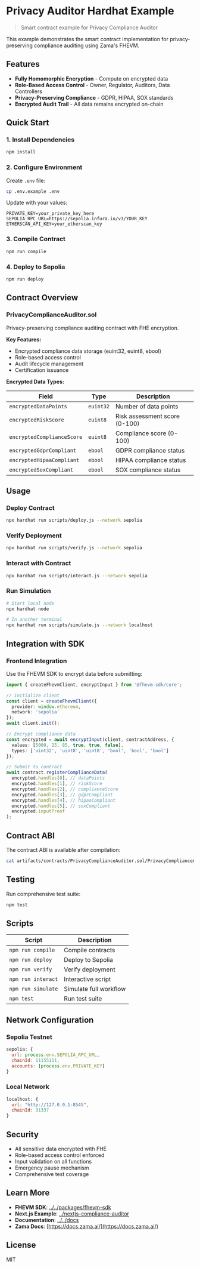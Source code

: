 # Privacy Auditor Hardhat Example

> Smart contract example for Privacy Compliance Auditor

This example demonstrates the smart contract implementation for privacy-preserving compliance auditing using Zama's FHEVM.

## Features

- **Fully Homomorphic Encryption** - Compute on encrypted data
- **Role-Based Access Control** - Owner, Regulator, Auditors, Data Controllers
- **Privacy-Preserving Compliance** - GDPR, HIPAA, SOX standards
- **Encrypted Audit Trail** - All data remains encrypted on-chain

## Quick Start

### 1. Install Dependencies

```bash
npm install
```

### 2. Configure Environment

Create `.env` file:

```bash
cp .env.example .env
```

Update with your values:

```env
PRIVATE_KEY=your_private_key_here
SEPOLIA_RPC_URL=https://sepolia.infura.io/v3/YOUR_KEY
ETHERSCAN_API_KEY=your_etherscan_key
```

### 3. Compile Contract

```bash
npm run compile
```

### 4. Deploy to Sepolia

```bash
npm run deploy
```

## Contract Overview

### PrivacyComplianceAuditor.sol

Privacy-preserving compliance auditing contract with FHE encryption.

**Key Features:**

- Encrypted compliance data storage (euint32, euint8, ebool)
- Role-based access control
- Audit lifecycle management
- Certification issuance

**Encrypted Data Types:**

| Field | Type | Description |
|-------|------|-------------|
| `encryptedDataPoints` | `euint32` | Number of data points |
| `encryptedRiskScore` | `euint8` | Risk assessment score (0-100) |
| `encryptedComplianceScore` | `euint8` | Compliance score (0-100) |
| `encryptedGdprCompliant` | `ebool` | GDPR compliance status |
| `encryptedHipaaCompliant` | `ebool` | HIPAA compliance status |
| `encryptedSoxCompliant` | `ebool` | SOX compliance status |

## Usage

### Deploy Contract

```bash
npx hardhat run scripts/deploy.js --network sepolia
```

### Verify Deployment

```bash
npx hardhat run scripts/verify.js --network sepolia
```

### Interact with Contract

```bash
npx hardhat run scripts/interact.js --network sepolia
```

### Run Simulation

```bash
# Start local node
npx hardhat node

# In another terminal
npx hardhat run scripts/simulate.js --network localhost
```

## Integration with SDK

### Frontend Integration

Use the FHEVM SDK to encrypt data before submitting:

```typescript
import { createFhevmClient, encryptInput } from '@fhevm-sdk/core';

// Initialize client
const client = createFhevmClient({
  provider: window.ethereum,
  network: 'sepolia'
});
await client.init();

// Encrypt compliance data
const encrypted = await encryptInput(client, contractAddress, {
  values: [5000, 25, 85, true, true, false],
  types: ['uint32', 'uint8', 'uint8', 'bool', 'bool', 'bool']
});

// Submit to contract
await contract.registerComplianceData(
  encrypted.handles[0], // dataPoints
  encrypted.handles[1], // riskScore
  encrypted.handles[2], // complianceScore
  encrypted.handles[3], // gdprCompliant
  encrypted.handles[4], // hipaaCompliant
  encrypted.handles[5], // soxCompliant
  encrypted.inputProof
);
```

## Contract ABI

The contract ABI is available after compilation:

```bash
cat artifacts/contracts/PrivacyComplianceAuditor.sol/PrivacyComplianceAuditor.json
```

## Testing

Run comprehensive test suite:

```bash
npm test
```

## Scripts

| Script | Description |
|--------|-------------|
| `npm run compile` | Compile contracts |
| `npm run deploy` | Deploy to Sepolia |
| `npm run verify` | Verify deployment |
| `npm run interact` | Interactive script |
| `npm run simulate` | Simulate full workflow |
| `npm test` | Run test suite |

## Network Configuration

### Sepolia Testnet

```javascript
sepolia: {
  url: process.env.SEPOLIA_RPC_URL,
  chainId: 11155111,
  accounts: [process.env.PRIVATE_KEY]
}
```

### Local Network

```javascript
localhost: {
  url: "http://127.0.0.1:8545",
  chainId: 31337
}
```

## Security

- All sensitive data encrypted with FHE
- Role-based access control enforced
- Input validation on all functions
- Emergency pause mechanism
- Comprehensive test coverage

## Learn More

- **FHEVM SDK**: [../../packages/fhevm-sdk](../../packages/fhevm-sdk)
- **Next.js Example**: [../nextjs-compliance-auditor](../nextjs-compliance-auditor)
- **Documentation**: [../../docs](../../docs)
- **Zama Docs**: [https://docs.zama.ai/](https://docs.zama.ai/)

## License

MIT
